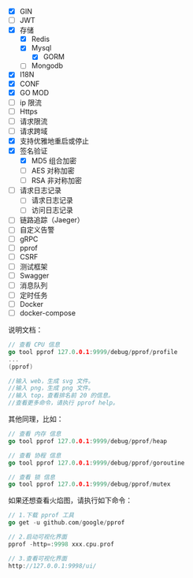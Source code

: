 - [x] GIN
- [ ] JWT
- [x] 存储
    - [x] Redis
    - [x] Mysql
        - [x] GORM
    - [ ] Mongodb
- [x] I18N
- [x] CONF
- [x] GO MOD
- [ ] ip 限流
- [ ] Https
- [ ] 请求限流
- [ ] 请求跨域
- [x] 支持优雅地重启或停止
- [x] 签名验证
    - [x] MD5 组合加密
    - [ ] AES 对称加密
    - [ ] RSA 非对称加密
- [ ] 请求日志记录
    - [ ] 请求日志记录
    - [ ] 访问日志记录
- [ ] 链路追踪（Jaeger）
- [ ] 自定义告警
- [ ] gRPC
- [ ] pprof
- [ ] CSRF
- [ ] 测试框架
- [ ] Swagger
- [ ] 消息队列
- [ ] 定时任务
- [ ] Docker
- [ ] docker-compose

说明文档：

```go
// 查看 CPU 信息
go tool pprof 127.0.0.1:9999/debug/pprof/profile
...
(pprof) 

//输入 web，生成 svg 文件。
//输入 png，生成 png 文件。
//输入 top，查看排名前 20 的信息。
//查看更多命令，请执行 pprof help。
```

其他同理，比如：

```go
// 查看 内存 信息
go tool pprof 127.0.0.1:9999/debug/pprof/heap

// 查看 协程 信息
go tool pprof 127.0.0.1:9999/debug/pprof/goroutine

// 查看 锁 信息
go tool pprof 127.0.0.1:9999/debug/pprof/mutex
```
如果还想查看火焰图，请执行如下命令：

```go
// 1.下载 pprof 工具
go get -u github.com/google/pprof

// 2.启动可视化界面
pprof -http=:9998 xxx.cpu.prof

// 3.查看可视化界面
http://127.0.0.1:9998/ui/
```